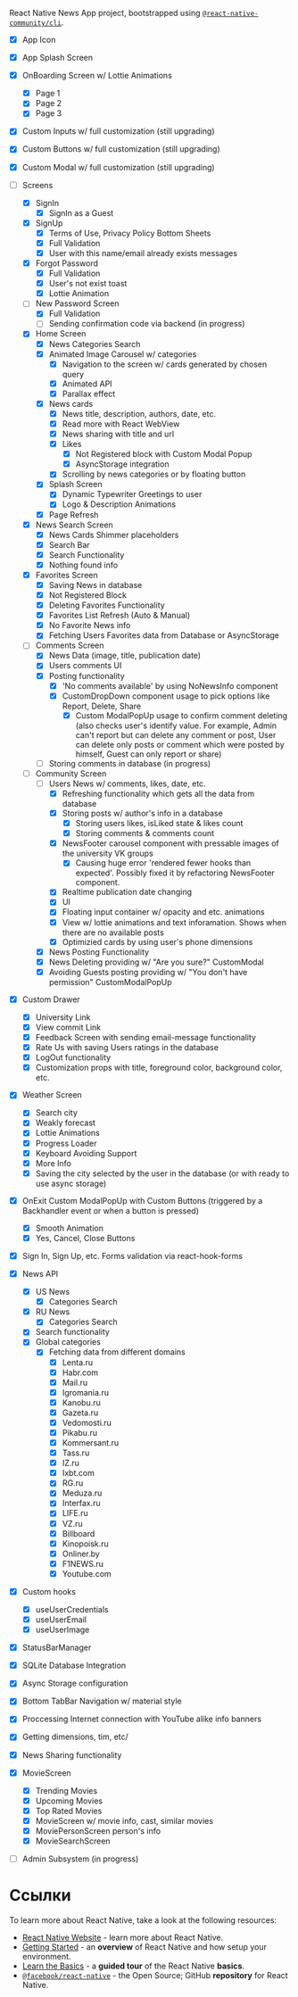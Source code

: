 React Native News App project, bootstrapped using [`@react-native-community/cli`](https://github.com/react-native-community/cli).


- [x] App Icon
- [x] App Splash Screen
- [x] OnBoarding Screen w/ Lottie Animations
  - [x] Page 1
  - [x] Page 2
  - [x] Page 3
- [x] Custom Inputs w/ full customization (still upgrading)
- [x] Custom Buttons w/ full customization (still upgrading)
- [x] Custom Modal w/ full customization (still upgrading)
- [ ] Screens
  - [x] SignIn
    - [x] SignIn as a Guest
  - [x] SignUp
    - [x] Terms of Use, Privacy Policy Bottom Sheets
    - [x] Full Validation
    - [x] User with this name/email already exists messages
  - [x] Forgot Password
    - [x] Full Validation
    - [x] User's not exist toast
    - [x] Lottie Animation  
  - [ ] New Password Screen
    - [x] Full Validation
    - [ ] Sending confirmation code via backend (in progress)
  - [x] Home Screen
    - [x] News Categories Search 
    - [x] Animated Image Carousel w/ categories
      - [x] Navigation to the screen w/ cards generated by chosen query
      - [x] Animated API
      - [x] Parallax effect   
    - [x] News cards
      - [x] News title, description, authors, date, etc.
      - [x] Read more with React WebView
      - [x] News sharing with title and url 
      - [x] Likes
        - [x] Not Registered block with Custom Modal Popup
        - [x] AsyncStorage integration
      - [x] Scrolling by news categories or by floating button
    - [x] Splash Screen
      - [x] Dynamic Typewriter Greetings to user
      - [x] Logo & Description Animations
    - [x] Page Refresh
  - [x] News Search Screen
    - [x] News Cards Shimmer placeholders 
    - [x] Search Bar
    - [x] Search Functionality
    - [x] Nothing found info
  - [x] Favorites Screen
    - [x] Saving News in database 
    - [x] Not Registered Block
    - [x] Deleting Favorites Functionality
    - [x] Favorites List Refresh (Auto & Manual)
    - [x] No Favorite News info
    - [x] Fetching Users Favorites data from Database or AsyncStorage
  - [ ] Comments Screen
    - [x] News Data (image, title, publication date)
    - [x] Users comments UI
    - [x] Posting functionality
      - [x] 'No comments available' by using NoNewsInfo component 
      - [x] CustomDropDown component usage to pick options like Report, Delete, Share
        - [x] Custom ModalPopUp usage to confirm comment deleting (also checks user's identify value. For example, Admin can't report but can delete any comment or post, User can delete only posts or comment which were posted by himself, Guest can only report or share)
    - [ ] Storing comments in database (in progress)
  - [ ] Community Screen
    - [ ] Users News w/ comments, likes, date, etc.
      - [x] Refreshing functionality which gets all the data from database 
      - [x] Storing posts w/ author's info in a database
        - [x] Storing users likes, isLiked state & likes count
        - [x] Storing comments & comments count
      - [x] NewsFooter carousel component with pressable images of the university VK groups
        - [x] Causing huge error 'rendered fewer hooks than expected'. Possibly fixed it by refactoring NewsFooter component.
      - [x] Realtime publication date changing 
      - [x] UI
      - [x] Floating input container w/ opacity and etc. animations
      - [x] View w/ lottie animations and text inforamation. Shows when there are no available posts
      - [x] Optimizied cards by using user's phone dimensions   
    - [x] News Posting Functionality
    - [x] News Deleting providing w/ "Are you sure?" CustomModal
    - [x] Avoiding Guests posting providing w/ "You don't have permission" CustomModalPopUp   
- [x] Custom Drawer
  - [x] University Link
  - [x] View commit Link
  - [x] Feedback Screen with sending email-message functionality
  - [x] Rate Us with saving Users ratings in the database
  - [x] LogOut functionality
  - [x] Customization props with title, foreground color, background color, etc. 
 - [x] Weather Screen
   - [x] Search city
   - [x] Weakly forecast
   - [x] Lottie Animations
   - [x] Progress Loader
   - [x] Keyboard Avoiding Support   
   - [x] More Info
   - [x] Saving the city selected by the user in the database (or with ready to use async storage)
- [x] OnExit Custom ModalPopUp with Custom Buttons (triggered by a Backhandler event or when a button is pressed)
  - [x] Smooth Animation
  - [x] Yes, Cancel, Close Buttons
- [x] Sign In, Sign Up, etc. Forms validation via react-hook-forms
- [x] News API
  - [x] US News
    - [x] Categories Search
  - [X] RU News
    - [x] Categories Search
  - [x] Search functionality
  - [x] Global categories
    - [x] Fetching data from different domains
      - [x] Lenta.ru
      - [x] Habr.com
      - [x] Mail.ru
      - [x] Igromania.ru
      - [x] Kanobu.ru
      - [x] Gazeta.ru
      - [x] Vedomosti.ru
      - [x] Pikabu.ru
      - [x] Kommersant.ru
      - [x] Tass.ru
      - [x] IZ.ru
      - [x] Ixbt.com
      - [x] RG.ru
      - [x] Meduza.ru
      - [x] Interfax.ru
      - [x] LIFE.ru
      - [x] VZ.ru     
      - [x] Billboard
      - [x] Kinopoisk.ru
      - [x] Onliner.by
      - [x] F1NEWS.ru 
      - [x] Youtube.com
- [x] Custom hooks
  - [x] useUserCredentials
  - [x] useUserEmail
  - [x] useUserImage 
- [x] StatusBarManager 
- [x] SQLite Database Integration
- [x] Async Storage configuration
- [x] Bottom TabBar Navigation w/ material style
- [x] Proccessing Internet connection with YouTube alike info banners
- [x] Getting dimensions, tim, etc/
- [x] News Sharing functionality
- [x] MovieScreen
  - [x] Trending Movies
  - [x] Upcoming Movies
  - [x] Top Rated Movies 
  - [x] MovieScreen w/ movie info, cast, similar movies
  - [x] MoviePersonScreen person's info
  - [x] MovieSearchScreen
- [ ] Admin Subsystem (in progress)


# Ссылки

To learn more about React Native, take a look at the following resources:

- [React Native Website](https://reactnative.dev) - learn more about React Native.
- [Getting Started](https://reactnative.dev/docs/environment-setup) - an **overview** of React Native and how setup your environment.
- [Learn the Basics](https://reactnative.dev/docs/getting-started) - a **guided tour** of the React Native **basics**.
- [`@facebook/react-native`](https://github.com/facebook/react-native) - the Open Source; GitHub **repository** for React Native.
